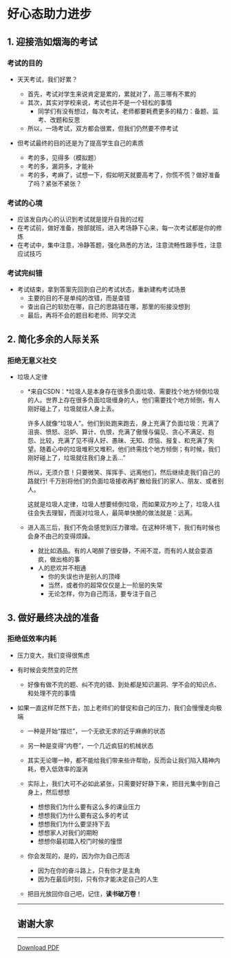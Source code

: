

# 好心态助力进步

## 1. 迎接浩如烟海的考试

### 考试的目的

- 天天考试，我们好累？
  - 首先，考试对学生来说肯定是累的，累就对了，高三哪有不累的
  - 其次，其实对学校来说，考试也并不是一个轻松的事情
    - 同学们有没有想过，每次考试，老师都要耗费更多的精力：备题、监考、改题和反思
  - 所以，一场考试，双方都会很累，但我们仍然要不停考试
  
- 但考试最终的目的还是为了提高学生自己的素质
  - 考的多，见得多（模拟题）
  - 考的多，漏洞多，才能补
  - 考的多，考麻了，试想一下，假如明天就要高考了，你慌不慌？做好准备了吗？紧张不紧张？

### 考试的心境

- 应该发自内心的认识到考试就是提升自我的过程
- 在考试前，做好准备，按部就班，进入考场静下心来，每一次考试都是你的修炼
- 在考试中，集中注意，冷静答题，强化熟悉的方法，注意流畅性跟手性，注意应试技巧

### 考试完纠错

- 考试结束，拿到答案先回到自己的考试状态，重新建构考试场景
  - 主要的目的不是单纯的改错，而是查错
  - 查出自己的软肋在哪，自己的思路错在哪，那里的衔接没想到
  - 最后，再将不会的题目和老师、同学交流

## 2. 简化多余的人际关系

### 拒绝无意义社交

- 垃圾人定律

  - *来自CSDN：*垃圾人是本身存在很多负面垃圾、需要找个地方倾倒垃圾的人。世界上存在很多负面垃圾缠身的人，他们需要找个地方倾倒，有人刚好碰上了，垃圾就往人身上丢。

    许多人就像“垃圾人”。他们到处跑来跑去，身上充满了负面垃圾：充满了沮丧、愤怒、忌妒、算计、仇恨，充满了傲慢与偏见、贪心不满足、抱怨、比较，充满了见不得人好、愚昧、无知、烦恼、报复、和充满了失望。随着心中的垃圾堆积又堆积，他们终需找个地方倾倒；有时候，我们刚好碰上了，垃圾就往我们身上丢…”

    所以，无须介意！只要微笑、挥挥手、远离他们，然后继续走我们自己的路就行! 千万别将他们的负面垃圾接收再扩散给我们的家人、朋友、或者别人。

    这就是垃圾人定律，垃圾人想要倾倒垃圾，而如果双方吵上了，垃圾人往往会失去理智，而面对垃圾人，最简单快脆的做法就是：远离。

  - 进入高三后，我们不免会感觉到压力骤增。在这种环境下，我们有时候也会身不由己的变得烦躁。

    - 就比如酒品。有的人喝醉了很安静，不闹不混，而有的人就会耍酒疯，做出格的事
    - 人的悲欢并不相通
      - 你的失误也许是别人的顶峰
      - 当然，或者你的超常仅仅是上一阶层的失常
      - 无论怎样，你为自己而活，要专注于自己

## 3. 做好最终决战的准备

### 拒绝低效率内耗

- 压力变大，我们变得很焦虑

- 有时候会突然变的茫然

  - 好像有做不完的题、纠不完的错、到处都是知识漏洞、学不会的知识点、和处理不完的事情

- 如果一直这样茫然下去，加上老师们的督促和自己的压力，我们会慢慢走向极端

  - 一种是开始“摆烂”，一个无欲无求的近乎麻痹的状态
  - 另一种是变得“内卷”，一个几近疯狂的机械状态

  - 其实无论哪一种，都不能给我们带来些许帮助，反而会让我们陷入精神内耗，卷入低效率的漩涡
  - 实际上，我们大可不必如此紧张，只需要好好静下来，把目光集中到自己身上，然后想想
    - 想想我们为什么要有这么多的课业压力
    - 想想我们为什么要有这么多的考试
    - 想想我们为什么要坚持下去
    - 想想家人对我们的期盼
    - 想想你最初踏入校门时候的憧憬
  - 你会发现的，是的，因为你为自己而活
    - 因为在你的奋斗路上，只有你才是主角
    - 因为在最后时刻，只有你才能决定自己的人生
  - 把目光放回你自己吧，记住，**读书破万卷**！

  ---

  ## 谢谢大家

  ---

  [Download PDF](./index.pdf)

